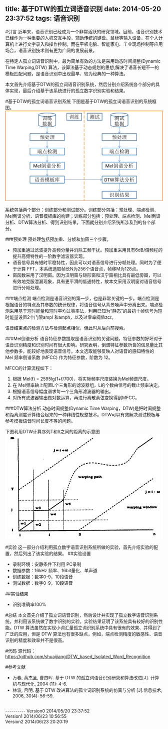 title: 基于DTW的孤立词语音识别
date: 2014-05-20 23:37:52
tags: 语音识别
---

#引言
近年来，语音识别已经成为一个非常活跃的研究领域。目前，语音识别技术已经作为一种重要的人机交互手段，辅助传统的键盘、鼠标等输入设备，在个人计算机上进行文字录入和操作控制。而在平板电脑、智能家电、工业现场控制等应用场合，语音识别技术则有更为广阔的发展前景。

在特定人孤立词语音识别中，最为简单有效的方法是采用动态时间规整(Dynamic Time Warping,DTW) 算法，该算法基于动态规划的思想,解决了语音长短不一的模板匹配问题，是语音识别中出现最早、较为经典的一种算法。

本文首先介绍基于DTW的孤立词语音识别系统，然后分别介绍系统各个部分的具体实现，最后介绍基于该系统进行的孤立数字识别实验和结果。

<!--more-->

#基于DTW的孤立词语音识别系统
下图是基于DTW的孤立词语音识别的系统框图。
![基于DTW的孤立词语音识别的系统框图](/image/DTW_bsed_speech_recognition.png)

系统包括两个部分：训练部分和测试部分。训练部分包括：预处理、端点检测、Mel倒谱分析、语音模板库的构建；训练部分包括：预处理、端点检测、Mel倒谱分析、DTW算法分析、得到识别结果。下面就分别介绍系统所涉及到的各个部分。

###预处理
预处理包括预加重、分帧和加窗三个步骤。

- 预加重通过滤波提升高频分量并消除工频干扰。预加重采用具有6dB/倍频程的提升高频特性的一阶数字滤波器实现。
- 语音信号具有短时平稳特性，因此可以对语音信号进行分帧处理。同时为了便于计算 FFT，本系统选取帧长N为256个语音点，帧移M为128点。
- 窗函数采用了汉明窗。因为汉明窗与矩形窗和汉宁窗相比具有最低旁瓣，可以有效地克服泄漏现象，具有更平滑的低通特性，故本文采用汉明窗对语音信号进行分帧处理。

###端点检测
端点检测是语音识别的第一步，也是非常关键的一步。端点检测是根据语音的特点及其参数的统计规律，将语音信号从背景噪声中分离出来。端点检测采用基于短时能量和短时平均过零率法，利用已知为“静态”的最初十帧信号为短时能量设置2个门限ampl 和amph，以及过零率阀值zcr。

语音结束点的检测方法与检测起点相似，但此时从后向前搜索。

###Mel倒谱分析
语音特征参数提取是语音识别的关键问题，特征参数的好坏对于语音识别精度和识别时间有很大影响。研究表明，倒谱特征参数所含的信息量比其他参数多，能较好地表现语音信号。本文选取能够反映人对语音的感知特性的 Mel 频率倒谱系数 (MFCC) 作为特征参数，阶数为 12。

MFCC的计算流程如下：

1. 根据 Mel(f) = 2595lg(1+f/700)，将实际频率尺度装换为Mel频谱尺度。
2. 在 Mel频率轴上配置L个三角形的滤波器组，L的个数由信号的截止频率决定。
3. 根据语音信号幅度谱求每一个三角形滤波器的输出。
4. 对所有滤波器输出做对数运算，再进行离散余弦变换得到MFCC。

###DTW算法分析
动态时间规整(Dynamic Time Warping，DTW)是把时间规整和距离测度计算结合起来的一种非线性规整技术。DTW可以有效解决测试模板与参考模板语音时间长度不等的问题。

下图利用DTW计算序列T和S之间的距离的示意图
![利用DTW计算序列T和S之间的距离](/image/dtw.png)

#实验
这一部分介绍利用孤立数字语音识别系统所做的实验，首先介绍实验的配置，然后列出了该实验的结果。
##实验设置
- 录制环境：安静条件下利用 PC录制
- 数据参数：16kHz 频率、16bit量化、单声道
- 训练数据：数字0-9，10段语音
- 测试数据：数字0-9，10段语音

##实验结果
- 识别准确率100%

#总结
本文首先介绍了孤立词语音识别，然后设计并实现了孤立数字语音识别系统，并利用该系统做了数字识别的实验。实验结果证明了该系统具有较好的识别性能。DTW 算法虽然在实现小词汇量孤立词识别系统中具有很有的效果、并得到了广泛的应用，但是 DTW 算法也有很多缺点，例如，端点检测精度的敏感性、语音识别的精度和效率并不是很高。

#代码
源代码：<https://github.com/shuaijiang/DTW_based_Isolated_Word_Recognition>

#参考文献
- 万春, 黄杰圣, 曹煦晖. 基于 DTW 的孤立词语音识别研究和算法改进[J]. 计算机与现代化, 2004 (11): 4-6.
- 林波, 吕明. 基于 DTW 改进算法的孤立词识别系统的仿真与分析 [J].信息技术, 2006, 30(4): 56-59.

<br>
----------
Version0 2014/05/20 23:37:52<br>
Version1 2014/06/23 10:56:55<br>
Version2 2014/06/23 20:20:19<br>
